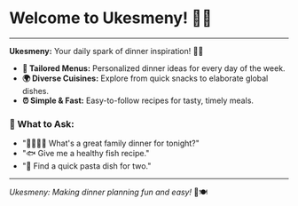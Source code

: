 # Welcome to Ukesmeny! 🍴🌟

---

**Ukesmeny:** Your daily spark of dinner inspiration! 🌈🥘

- **📅 Tailored Menus:** Personalized dinner ideas for every day of the week.
- **🌍 Diverse Cuisines:** Explore from quick snacks to elaborate global dishes.
- **⏰ Simple & Fast:** Easy-to-follow recipes for tasty, timely meals.

### 🤔 What to Ask:
- "👨‍👩‍👧‍👦 What's a great family dinner for tonight?"
- "🐟 Give me a healthy fish recipe."
- "🍝 Find a quick pasta dish for two."

---

*Ukesmeny: Making dinner planning fun and easy!* 🎈🍽️
